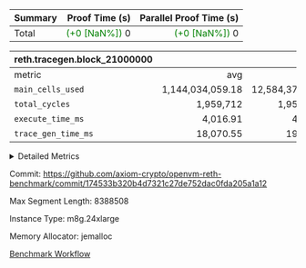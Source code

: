 | Summary | Proof Time (s) | Parallel Proof Time (s) |
|:---|---:|---:|
| Total | <span style='color: green'>(+0 [NaN%])</span> 0 | <span style='color: green'>(+0 [NaN%])</span> 0 |


| reth.tracegen.block_21000000 |||||
|:---|---:|---:|---:|---:|
|metric|avg|sum|max|min|
| `main_cells_used     ` |  1,144,034,059.18 |  12,584,374,651 |  1,923,864,331 |  289,648,220 |
| `total_cycles        ` |  1,959,712 |  1,959,712 |  1,959,712 |  1,959,712 |
| `execute_time_ms     ` |  4,016.91 |  44,186 |  7,429 |  337 |
| `trace_gen_time_ms   ` |  18,070.55 |  198,776 |  25,050 |  10,904 |



<details>
<summary>Detailed Metrics</summary>

| group | block_number | segment | trace_gen_time_ms | total_cycles | main_cells_used | execute_time_ms |
| --- | --- | --- | --- | --- | --- | --- |
| reth.tracegen.block_21000000 | 21000000 | 0 | 12,152 |  | 988,902,588 | 4,257 | 
| reth.tracegen.block_21000000 | 21000000 | 1 | 12,590 |  | 985,970,805 | 3,619 | 
| reth.tracegen.block_21000000 | 21000000 | 10 | 17,975 | 1,959,712 | 289,648,220 | 337 | 
| reth.tracegen.block_21000000 | 21000000 | 2 | 13,993 |  | 986,850,290 | 4,008 | 
| reth.tracegen.block_21000000 | 21000000 | 3 | 10,904 |  | 1,427,854,025 | 1,087 | 
| reth.tracegen.block_21000000 | 21000000 | 4 | 18,980 |  | 1,354,678,112 | 7,429 | 
| reth.tracegen.block_21000000 | 21000000 | 5 | 18,876 |  | 1,090,348,879 | 4,321 | 
| reth.tracegen.block_21000000 | 21000000 | 6 | 21,341 |  | 1,150,150,898 | 5,221 | 
| reth.tracegen.block_21000000 | 21000000 | 7 | 22,297 |  | 1,108,356,420 | 5,097 | 
| reth.tracegen.block_21000000 | 21000000 | 8 | 24,618 |  | 1,277,750,083 | 5,127 | 
| reth.tracegen.block_21000000 | 21000000 | 9 | 25,050 |  | 1,923,864,331 | 3,683 | 

</details>


Commit: https://github.com/axiom-crypto/openvm-reth-benchmark/commit/174533b320b4d7321c27de752dac0fda205a1a12

Max Segment Length: 8388508

Instance Type: m8g.24xlarge

Memory Allocator: jemalloc

[Benchmark Workflow](https://github.com/axiom-crypto/openvm-reth-benchmark/actions/runs/13145402490)
